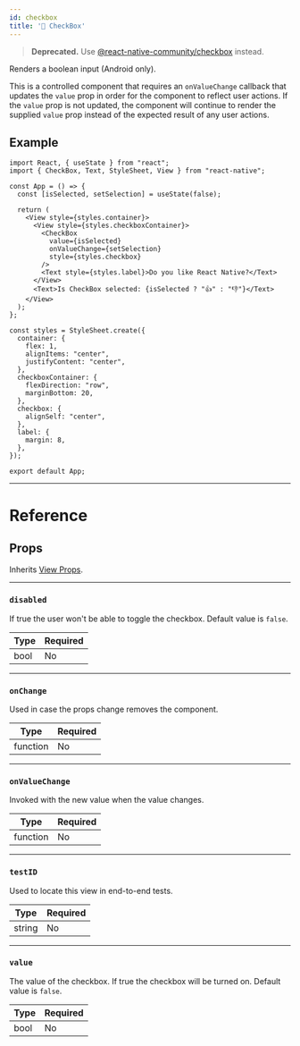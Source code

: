 ```yaml
---
id: checkbox
title: '🚧 CheckBox'
---
```


> **Deprecated.** Use [@react-native-community/checkbox](https://github.com/react-native-community/react-native-checkbox) instead.

Renders a boolean input (Android only).

This is a controlled component that requires an `onValueChange` callback that updates the `value` prop in order for the component to reflect user actions. If the `value` prop is not updated, the component will continue to render the supplied `value` prop instead of the expected result of any user actions.

## Example

```SnackPlayer name=CheckBox%20Component%20Example&supportedPlatforms=android,web
import React, { useState } from "react";
import { CheckBox, Text, StyleSheet, View } from "react-native";

const App = () => {
  const [isSelected, setSelection] = useState(false);

  return (
    <View style={styles.container}>
      <View style={styles.checkboxContainer}>
        <CheckBox
          value={isSelected}
          onValueChange={setSelection}
          style={styles.checkbox}
        />
        <Text style={styles.label}>Do you like React Native?</Text>
      </View>
      <Text>Is CheckBox selected: {isSelected ? "👍" : "👎"}</Text>
    </View>
  );
};

const styles = StyleSheet.create({
  container: {
    flex: 1,
    alignItems: "center",
    justifyContent: "center",
  },
  checkboxContainer: {
    flexDirection: "row",
    marginBottom: 20,
  },
  checkbox: {
    alignSelf: "center",
  },
  label: {
    margin: 8,
  },
});

export default App;
```

---

# Reference

## Props

Inherits [View Props](view#props).

---

### `disabled`

If true the user won't be able to toggle the checkbox. Default value is `false`.

| Type | Required |
| ---- | -------- |
| bool | No       |

---

### `onChange`

Used in case the props change removes the component.

| Type     | Required |
| -------- | -------- |
| function | No       |

---

### `onValueChange`

Invoked with the new value when the value changes.

| Type     | Required |
| -------- | -------- |
| function | No       |

---

### `testID`

Used to locate this view in end-to-end tests.

| Type   | Required |
| ------ | -------- |
| string | No       |

---

### `value`

The value of the checkbox. If true the checkbox will be turned on. Default value is `false`.

| Type | Required |
| ---- | -------- |
| bool | No       |
